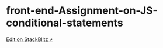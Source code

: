 # front-end-Assignment-on-JS-conditional-statements

[Edit on StackBlitz ⚡️](https://stackblitz.com/edit/web-platform-8mniag)